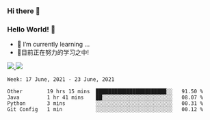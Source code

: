 ### Hi there 👋
### Hello World! 🙌

- 🌱 I’m currently learning ...
- 📖目前正在努力的学习之中!

<a href="https://github.com/anuraghazra/github-readme-stats">
  <img src="https://github-readme-stats.vercel.app/api?username=keyboardWithDream&show_icons=true&repo=github-readme-stats" />
</a>
<a href="https://github.com/anuraghazra/convoychat">
  <img src="https://github-readme-stats.vercel.app/api/top-langs/?username=keyboardWithDream&layout=compact&repo=convoychat" />
</a>



<!--START_SECTION:waka-->
```text
Week: 17 June, 2021 - 23 June, 2021

Other        19 hrs 15 mins  ███████████████████████░░   91.50 % 
Java         1 hr 41 mins    ██░░░░░░░░░░░░░░░░░░░░░░░   08.07 % 
Python       3 mins          ░░░░░░░░░░░░░░░░░░░░░░░░░   00.31 % 
Git Config   1 min           ░░░░░░░░░░░░░░░░░░░░░░░░░   00.12 % 
```
<!--END_SECTION:waka-->
